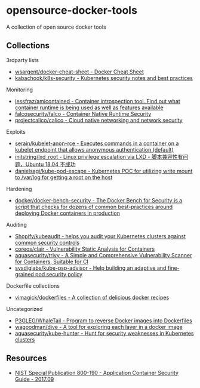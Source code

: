 # opensource-docker-tools

A collection of open source docker tools

## Collections

3rdparty lists

* [wsargent/docker-cheat-sheet - Docker Cheat Sheet](https://github.com/wsargent/docker-cheat-sheet)
* [kabachook/k8s-security - Kubernetes security notes and best practices](https://github.com/kabachook/k8s-security)

Monitoring

* [jessfraz/amicontained - Container introspection tool. Find out what container runtime is being used as well as features available](https://github.com/jessfraz/amicontained)
* [falcosecurity/falco - Container Native Runtime Security](https://github.com/falcosecurity/falco)
* [projectcalico/calico - Cloud native networking and network security](https://github.com/projectcalico/calico)

Exploits

* [serain/kubelet-anon-rce - Executes commands in a container on a kubelet endpoint that allows anonymous authentication (default)](https://github.com/serain/kubelet-anon-rce)
* [initstring/lxd_root - Linux privilege escalation via LXD - 脚本兼容性有问题，Ubuntu 18.04 不成功](https://github.com/initstring/lxd_root)
* [danielsagi/kube-pod-escape - Kubernetes POC for utilizing write mount to /var/log for getting a root on the host](https://github.com/danielsagi/kube-pod-escape)

Hardening

* [docker/docker-bench-security - The Docker Bench for Security is a script that checks for dozens of common best-practices around deploying Docker containers in production](https://github.com/docker/docker-bench-security)

Auditing

* [Shopify/kubeaudit - helps you audit your Kubernetes clusters against common security controls](https://github.com/Shopify/kubeaudit)
* [coreos/clair - Vulnerability Static Analysis for Containers](https://github.com/coreos/clair)
* [aquasecurity/trivy - A Simple and Comprehensive Vulnerability Scanner for Containers, Suitable for CI](https://github.com/aquasecurity/trivy)
* [sysdiglabs/kube-psp-advisor - Help building an adaptive and fine-grained pod security policy](https://github.com/sysdiglabs/kube-psp-advisor)

Dockerfile collections

* [vimagick/dockerfiles - A collection of delicious docker recipes ](https://github.com/vimagick/dockerfiles)

Uncategorized

* [P3GLEG/WhaleTail - Program to reverse Docker images into Dockerfiles](https://github.com/P3GLEG/WhaleTail)
* [wagoodman/dive - A tool for exploring each layer in a docker image](https://github.com/wagoodman/dive)
* [aquasecurity/kube-hunter - Hunt for security weaknesses in Kubernetes clusters](https://github.com/aquasecurity/kube-hunter)

## Resources

* [NIST Special Publication 800-190 - Application Container Security Guide - 2017.09](https://nvlpubs.nist.gov/nistpubs/SpecialPublications/NIST.SP.800-190.pdf)
